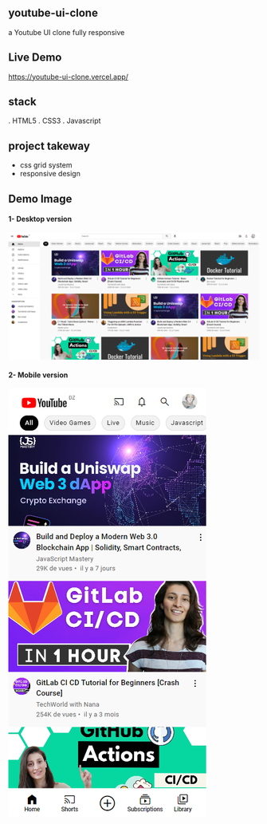 ## youtube-ui-clone
a Youtube UI clone fully responsive

## Live Demo 
https://youtube-ui-clone.vercel.app/

## stack 
. HTML5 . CSS3 . Javascript

## project takeway
- css grid system
- responsive design

## Demo Image
#### 1- Desktop version
![Demo image](https://github.com/samia13/youtube-ui-clone/blob/ccf62b6f536e701497b137fc5ec8f70d7808f8e7/images/Youtube-Clone.png)
#### 2- Mobile version
![Demo image](https://github.com/samia13/youtube-ui-clone/blob/3d9c67d9461e0be2f16892452a1fa6c141066ab2/images/Youtube-Clone-mobile.png)
